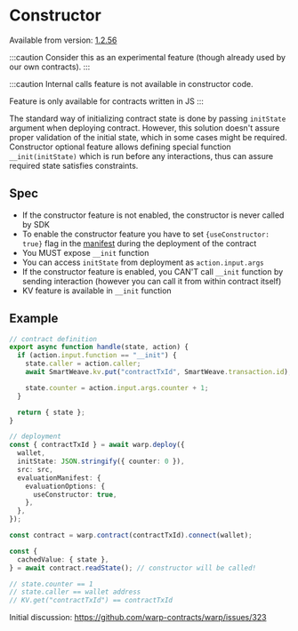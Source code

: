 # Constructor

Available from version: [1.2.56](https://github.com/warp-contracts/warp/releases/tag/1.2.56)

:::caution
Consider this as an experimental feature (though already used by our own contracts).
:::

:::caution
Internal calls feature is not available in constructor code.

Feature is only available for contracts written in JS
:::

The standard way of initializing contract state is done by passing `initState` argument when deploying contract. However, this solution doesn't assure proper validation of the initial state, which in some cases might be required. Constructor optional feature allows defining special function `__init(initState)` which is run before any interactions, thus can assure required state satisfies constraints.

## Spec

- If the constructor feature is not enabled, the constructor is never called by SDK
- To enable the constructor feature you have to set `{useConstructor: true}` flag in the [manifest](./manifest.md) during the deployment of the contract
- You MUST expose `__init` function
- You can access `initState` from deployment as `action.input.args`
- If the constructor feature is enabled, you CAN'T call `__init` function by sending interaction (however you can call it from within contract itself)
- KV feature is available in `__init` function

## Example

```ts
// contract definition
export async function handle(state, action) {
  if (action.input.function == "__init") {
    state.caller = action.caller;
    await SmartWeave.kv.put("contractTxId", SmartWeave.transaction.id);

    state.counter = action.input.args.counter + 1;
  }

  return { state };
}

// deployment
const { contractTxId } = await warp.deploy({
  wallet,
  initState: JSON.stringify({ counter: 0 }),
  src: src,
  evaluationManifest: {
    evaluationOptions: {
      useConstructor: true,
    },
  },
});

const contract = warp.contract(contractTxId).connect(wallet);

const {
  cachedValue: { state },
} = await contract.readState(); // constructor will be called!

// state.counter == 1
// state.caller == wallet address
// KV.get("contractTxId") == contractTxId
```

Initial discussion: https://github.com/warp-contracts/warp/issues/323
